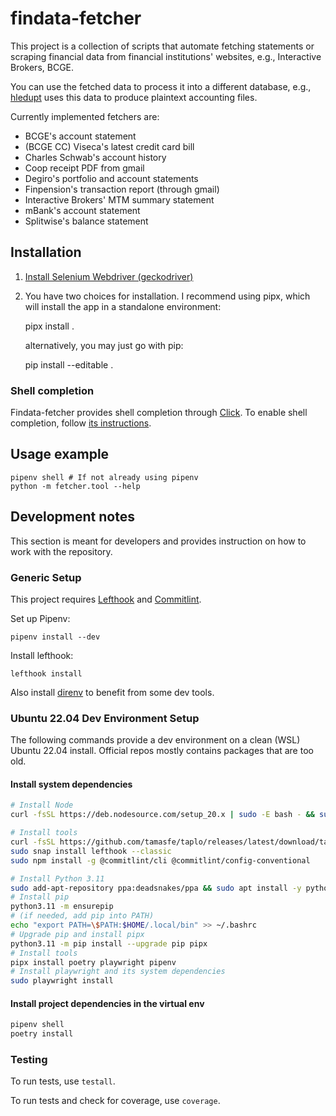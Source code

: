 # findata-fetcher

This project is a collection of scripts that automate fetching statements or
scraping financial data from financial institutions' websites, e.g.,
Interactive Brokers, BCGE.

You can use the fetched data to process it into a different database, e.g.,
[hledupt](https://github.com/gregorias/hledupt) uses this data to produce
plaintext accounting files.

Currently implemented fetchers are:

* BCGE's account statement
* (BCGE CC) Viseca's latest credit card bill
* Charles Schwab's account history
* Coop receipt PDF from gmail
* Degiro's portfolio and account statements
* Finpension's transaction report (through gmail)
* Interactive Brokers' MTM summary statement
* mBank's account statement
* Splitwise's balance statement

## Installation

1. [Install Selenium Webdriver
   (geckodriver)](https://www.selenium.dev/documentation/en/selenium_installation/installing_webdriver_binaries/)
2. You have two choices for installation. I recommend using pipx, which will
   install the app in a standalone environment:

    pipx install .

   alternatively, you may just go with pip:

    pip install --editable .

### Shell completion

Findata-fetcher provides shell completion through [Click][click]. To enable
shell completion, follow [its
instructions](https://click.palletsprojects.com/en/8.1.x/shell-completion/#enabling-completion).

## Usage example

    pipenv shell # If not already using pipenv
    python -m fetcher.tool --help

## Development notes

This section is meant for developers and provides instruction on how to work with the repository.

### Generic Setup

This project requires [Lefthook](https://github.com/evilmartians/lefthook) and
[Commitlint](https://github.com/conventional-changelog/commitlint).

Set up Pipenv:

    pipenv install --dev

Install lefthook:

    lefthook install

Also install [direnv](https://direnv.net/) to benefit from some dev tools.

### Ubuntu 22.04 Dev Environment Setup

The following commands provide a dev environment on a clean (WSL) Ubuntu 22.04 install. Official repos mostly contains packages that are too old.

#### Install system dependencies

```bash
# Install Node
curl -fsSL https://deb.nodesource.com/setup_20.x | sudo -E bash - && sudo apt install -y nodejs

# Install tools
curl -fsSL https://github.com/tamasfe/taplo/releases/latest/download/taplo-full-linux-x86_64.gz | gzip -d - | install -m 755 /dev/stdin ~/.local/bin/taplo
sudo snap install lefthook --classic
sudo npm install -g @commitlint/cli @commitlint/config-conventional

# Install Python 3.11
sudo add-apt-repository ppa:deadsnakes/ppa && sudo apt install -y python3.11-full
# Install pip
python3.11 -m ensurepip
# (if needed, add pip into PATH)
echo "export PATH=\$PATH:$HOME/.local/bin" >> ~/.bashrc
# Upgrade pip and install pipx
python3.11 -m pip install --upgrade pip pipx
# Install tools
pipx install poetry playwright pipenv
# Install playwright and its system dependencies
sudo playwright install
```

#### Install project dependencies in the virtual env

```bash
pipenv shell
poetry install
```

### Testing

To run tests, use `testall`.

To run tests and check for coverage, use `coverage`.

[click]: https://click.palletsprojects.com/en/8.1.x/
